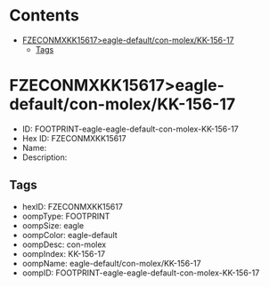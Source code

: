 



Contents
========

* [FZECONMXKK15617>eagle-default/con-molex/KK-156-17](#fzeconmxkk15617eagle-defaultcon-molexkk-156-17)
	* [Tags](#tags)

# FZECONMXKK15617>eagle-default/con-molex/KK-156-17

- ID: FOOTPRINT-eagle-eagle-default-con-molex-KK-156-17
- Hex ID: FZECONMXKK15617
- Name: 
- Description: 

## Tags

- hexID: FZECONMXKK15617
- oompType: FOOTPRINT
- oompSize: eagle
- oompColor: eagle-default
- oompDesc: con-molex
- oompIndex: KK-156-17
- oompName: eagle-default/con-molex/KK-156-17
- oompID: FOOTPRINT-eagle-eagle-default-con-molex-KK-156-17
